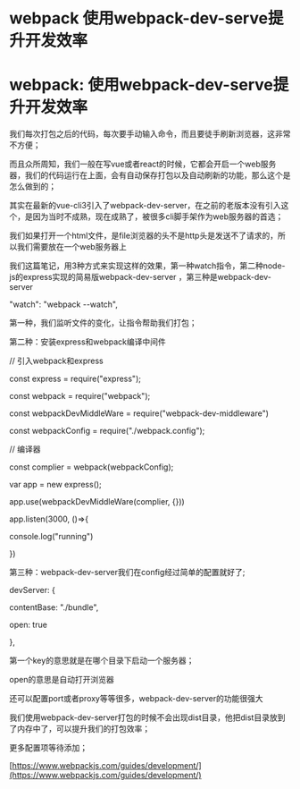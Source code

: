 # webpack 使用webpack-dev-serve提升开发效率

# webpack: 使用webpack-dev-serve提升开发效率

我们每次打包之后的代码，每次要手动输入命令，而且要徒手刷新浏览器，这非常不方便；

而且众所周知，我们一般在写vue或者react的时候，它都会开启一个web服务器，我们的代码运行在上面，会有自动保存打包以及自动刷新的功能，那么这个是怎么做到的；

其实在最新的vue-cli3引入了webpack-dev-server，在之前的老版本没有引入这个，是因为当时不成熟，现在成熟了，被很多cli脚手架作为web服务器的首选；

我们如果打开一个html文件，是file浏览器的头不是http头是发送不了请求的，所以我们需要放在一个web服务器上

我们这篇笔记，用3种方式来实现这样的效果，第一种watch指令，第二种node-js的express实现的简易版webpack-dev-server ，第三种是webpack-dev-server

"watch": "webpack --watch",

第一种，我们监听文件的变化，让指令帮助我们打包；

第二种：安装express和webpack编译中间件

// 引入webpack和express

const express = require("express");

const webpack = require("webpack");

const webpackDevMiddleWare = require("webpack-dev-middleware")

const webpackConfig = require("./webpack.config");

// 编译器

const complier = webpack(webpackConfig);

var app = new express();

app.use(webpackDevMiddleWare(complier, {}))

app.listen(3000, ()=>{

console.log("running")

})

第三种：webpack-dev-server我们在config经过简单的配置就好了;

devServer: {

contentBase: "./bundle",

open: true

},

第一个key的意思就是在哪个目录下启动一个服务器；

open的意思是自动打开浏览器

还可以配置port或者proxy等等很多，webpack-dev-server的功能很强大

我们使用webpack-dev-server打包的时候不会出现dist目录，他把dist目录放到了内存中了，可以提升我们的打包效率；

更多配置项等待添加；

[https://www.webpackjs.com/guides/development/](https://www.webpackjs.com/guides/development/)
